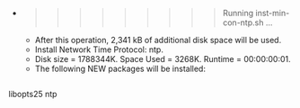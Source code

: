 * >>>>>>>>> Running inst-min-con-ntp.sh ...
  * After this operation, 2,341 kB of additional disk space will be used.
  * Install Network Time Protocol: ntp.
  * Disk size = 1788344K. Space Used = 3268K. Runtime = 00:00:00:01.
  * The following NEW packages will be installed:
  ```bash
libopts25 ntp
  ```
